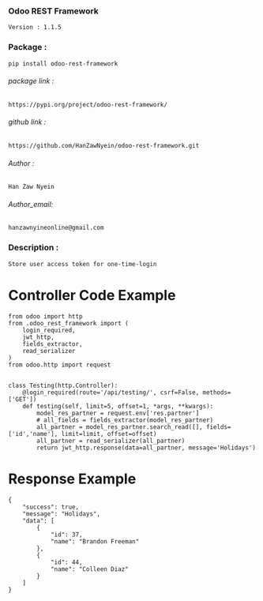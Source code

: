 ### Odoo REST Framework

    Version : 1.1.5

### Package :

    pip install odoo-rest-framework

###### package link :

    https://pypi.org/project/odoo-rest-framework/

###### github link :

    https://github.com/HanZawNyein/odoo-rest-framework.git

###### Author :

    Han Zaw Nyein

###### Author_email:

    hanzawnyineonline@gmail.com

### Description :

    Store user access token for one-time-login

# Controller Code Example

    from odoo import http
    from .odoo_rest_framework import (
        login_required,
        jwt_http,
        fields_extractor,
        read_serializer
    )
    from odoo.http import request


    class Testing(http.Controller):
        @login_required(route='/api/testing/', csrf=False, methods=['GET'])
        def testing(self, limit=5, offset=1, *args, **kwargs):
            model_res_partner = request.env['res.partner']
            # all_fields = fields_extractor(model_res_partner)
            all_partner = model_res_partner.search_read([], fields=['id','name'], limit=limit, offset=offset)
            all_partner = read_serializer(all_partner)
            return jwt_http.response(data=all_partner, message='Holidays')


# Response Example
    {
        "success": true,
        "message": "Holidays",
        "data": [
            {
                "id": 37,
                "name": "Brandon Freeman"
            },
            {
                "id": 44,
                "name": "Colleen Diaz"
            }
        ]
    }